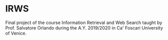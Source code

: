# IRWS
Final project of the course Information Retrieval and Web Search taught by Prof. Salvatore Orlando during the A.Y. 2019/2020 in Ca' Foscari University of Venice.
